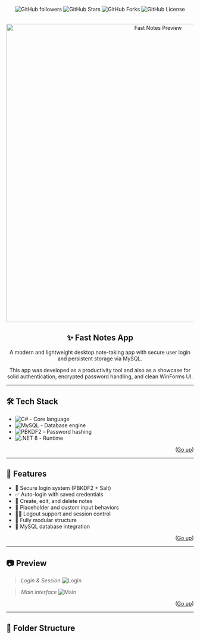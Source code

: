 <a name="readme-top"></a>

<div align="center">

![GitHub followers](https://img.shields.io/github/followers/TheDevLucas?style=for-the-badge)
![GitHub Stars](https://img.shields.io/github/stars/TheDevLucas/fast-notes-app?style=for-the-badge)
![GitHub Forks](https://img.shields.io/github/forks/TheDevLucas/fast-notes-app?style=for-the-badge)
![GitHub License](https://img.shields.io/github/license/TheDevLucas/fast-notes-app?style=for-the-badge)

<br>

<img src="https://github.com/TheDevLucas/fast-notes-app/blob/main/preview.png?raw=true" alt="Fast Notes Preview" width="800"/>

## ✨ Fast Notes App
A modern and lightweight desktop note-taking app with secure user login and persistent storage via MySQL.

This app was developed as a productivity tool and also as a showcase for solid authentication, encrypted password handling, and clean WinForms UI.

</div>

---

## 🛠️ Tech Stack

- ![C#](https://img.shields.io/badge/C%23-512BD4?style=for-the-badge&logo=csharp&logoColor=white) - Core language
- ![MySQL](https://img.shields.io/badge/MySQL-4479A1?style=for-the-badge&logo=mysql&logoColor=white) - Database engine
- ![PBKDF2](https://img.shields.io/badge/PBKDF2-Secure%20Hashing-1abc9c?style=for-the-badge) - Password hashing
- ![.NET 8](https://img.shields.io/badge/.NET-8.0-blueviolet?style=for-the-badge&logo=dotnet&logoColor=white) - Runtime

<p align="right">(<a href="#readme-top">Go up</a>)</p>

---

## 🚀 Features

- 🔐 Secure login system (PBKDF2 + Salt)
- ✅ Auto-login with saved credentials
- 📝 Create, edit, and delete notes
- 🧠 Placeholder and custom input behaviors
- 👨‍💼 Logout support and session control
- 🧩 Fully modular structure
- 💾 MySQL database integration

<p align="right">(<a href="#readme-top">Go up</a>)</p>

---

## 📷 Preview

> _Login & Session_
![Login](https://github.com/TheDevLucas/fast-notes-app/blob/main/screenshots/login.png?raw=true)

> _Main interface_
![Main](https://github.com/TheDevLucas/fast-notes-app/blob/main/screenshots/notes.png?raw=true)

<p align="right">(<a href="#readme-top">Go up</a>)</p>

---

## 📁 Folder Structure

